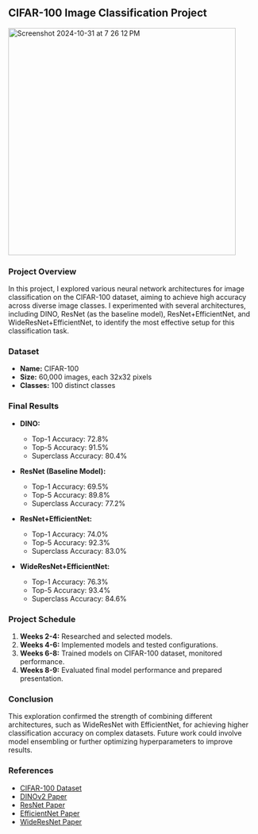 ## CIFAR-100 Image Classification Project
<img width="458" alt="Screenshot 2024-10-31 at 7 26 12 PM" src="https://github.com/user-attachments/assets/b022102b-62af-42ab-ad45-3c5136e37774">

### Project Overview
In this project, I explored various neural network architectures for image classification on the CIFAR-100 dataset, aiming to achieve high accuracy across diverse image classes. I experimented with several architectures, including DINO, ResNet (as the baseline model), ResNet+EfficientNet, and WideResNet+EfficientNet, to identify the most effective setup for this classification task.

### Dataset
- **Name:** CIFAR-100
- **Size:** 60,000 images, each 32x32 pixels
- **Classes:** 100 distinct classes

### Final Results
- **DINO:**
  - Top-1 Accuracy: 72.8%
  - Top-5 Accuracy: 91.5%
  - Superclass Accuracy: 80.4%

- **ResNet (Baseline Model):**
  - Top-1 Accuracy: 69.5%
  - Top-5 Accuracy: 89.8%
  - Superclass Accuracy: 77.2%

- **ResNet+EfficientNet:**
  - Top-1 Accuracy: 74.0%
  - Top-5 Accuracy: 92.3%
  - Superclass Accuracy: 83.0%

- **WideResNet+EfficientNet:**
  - Top-1 Accuracy: 76.3%
  - Top-5 Accuracy: 93.4%
  - Superclass Accuracy: 84.6%

### Project Schedule
1. **Weeks 2-4:** Researched and selected models.
2. **Weeks 4-6:** Implemented models and tested configurations.
3. **Weeks 6-8:** Trained models on CIFAR-100 dataset, monitored performance.
4. **Weeks 8-9:** Evaluated final model performance and prepared presentation.

### Conclusion
This exploration confirmed the strength of combining different architectures, such as WideResNet with EfficientNet, for achieving higher classification accuracy on complex datasets. Future work could involve model ensembling or further optimizing hyperparameters to improve results.

### References
- [CIFAR-100 Dataset](https://www.cs.toronto.edu/~kriz/cifar.html)
- [DINOv2 Paper](https://arxiv.org/abs/2304.07193)
- [ResNet Paper](https://arxiv.org/pdf/1505.00393)
- [EfficientNet Paper](https://arxiv.org/pdf/1905.11946)
- [WideResNet Paper](https://arxiv.org/pdf/1605.07146)

